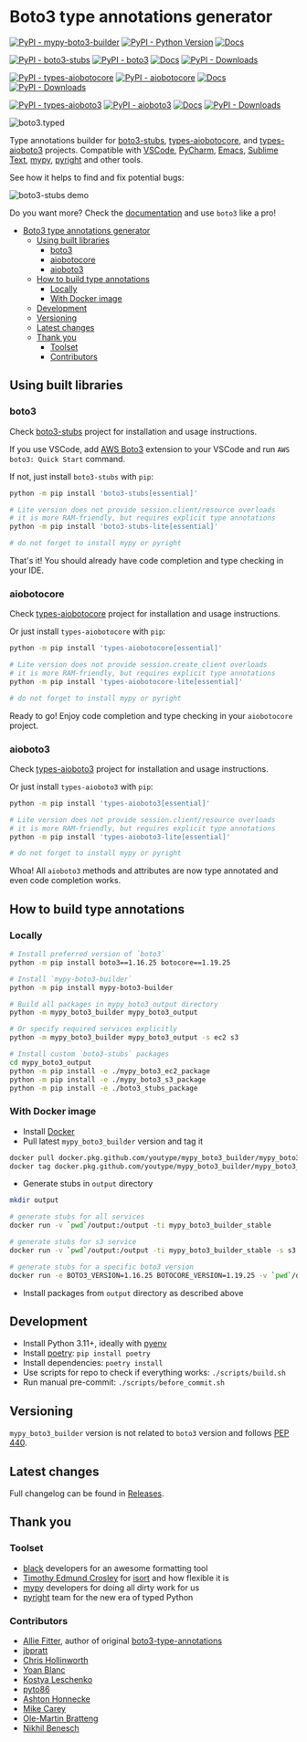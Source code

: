 # Boto3 type annotations generator

[![PyPI - mypy-boto3-builder](https://img.shields.io/pypi/v/mypy-boto3-builder.svg?color=blue&label=mypy-boto3-builder)](https://pypi.org/project/mypy-boto3-builder)
[![PyPI - Python Version](https://img.shields.io/pypi/pyversions/boto3-stubs.svg?color=blue)](https://pypi.org/project/boto3-stubs)
[![Docs](https://img.shields.io/readthedocs/mypy-boto3-builder.svg?color=blue&label=builder%20docs)](https://youtype.github.io/mypy_boto3_builder/)

[![PyPI - boto3-stubs](https://img.shields.io/pypi/v/boto3-stubs.svg?color=blue&label=boto3-stubs)](https://pypi.org/project/boto3-stubs)
[![PyPI - boto3](https://img.shields.io/pypi/v/boto3.svg?color=blue&label=boto3)](https://pypi.org/project/boto3)
[![Docs](https://img.shields.io/readthedocs/boto3-stubs.svg?color=blue&label=boto3-stubs%20docs)](https://youtype.github.io/boto3_stubs_docs/)
[![PyPI - Downloads](https://static.pepy.tech/badge/boto3-stubs)](https://pepy.tech/project/boto3-stubs)

[![PyPI - types-aiobotocore](https://img.shields.io/pypi/v/types-aiobotocore.svg?color=blue&label=types-aiobotocore)](https://pypi.org/project/types-aiobotocore)
[![PyPI - aiobotocore](https://img.shields.io/pypi/v/aiobotocore.svg?color=blue&label=aiobotocore)](https://pypi.org/project/aiobotocore)
[![Docs](https://img.shields.io/readthedocs/types-aiobotocore.svg?color=blue&label=types-aiobotocore%20docs)](https://youtype.github.io/types_aiobotocore_docs/)
[![PyPI - Downloads](https://static.pepy.tech/badge/types-aiobotocore)](https://pepy.tech/project/types-aiobotocore)

[![PyPI - types-aioboto3](https://img.shields.io/pypi/v/types-aioboto3.svg?color=blue&label=types-aioboto3)](https://pypi.org/project/types-aioboto3)
[![PyPI - aioboto3](https://img.shields.io/pypi/v/aioboto3.svg?color=blue&label=aioboto3)](https://pypi.org/project/aioboto3)
[![Docs](https://img.shields.io/readthedocs/types-aioboto3.svg?color=blue&label=types-aioboto3%20docs)](https://youtype.github.io/types_aioboto3_docs/)
[![PyPI - Downloads](https://static.pepy.tech/badge/types-aioboto3)](https://pepy.tech/project/types-aioboto3)

![boto3.typed](https://github.com/youtype/mypy_boto3_builder/raw/main/logo.png)

Type annotations builder for [boto3-stubs](https://pypi.org/project/boto3-stubs/), [types-aiobotocore](https://pypi.org/project/types-aiobotocore/), and [types-aioboto3](https://pypi.org/project/types-aioboto3/) projects. Compatible with
[VSCode](https://code.visualstudio.com/),
[PyCharm](https://www.jetbrains.com/pycharm/),
[Emacs](https://www.gnu.org/software/emacs/),
[Sublime Text](https://www.sublimetext.com/),
[mypy](https://github.com/python/mypy),
[pyright](https://github.com/microsoft/pyright)
and other tools.

See how it helps to find and fix potential bugs:

![boto3-stubs demo](https://raw.githubusercontent.com/youtype/mypy_boto3_builder/main/demo.gif)

Do you want more? Check the [documentation](https://youtype.github.io/boto3_stubs_docs/) and use `boto3` like a pro!

- [Boto3 type annotations generator](#boto3-type-annotations-generator)
  - [Using built libraries](#using-built-libraries)
    - [boto3](#boto3)
    - [aiobotocore](#aiobotocore)
    - [aioboto3](#aioboto3)
  - [How to build type annotations](#how-to-build-type-annotations)
    - [Locally](#locally)
    - [With Docker image](#with-docker-image)
  - [Development](#development)
  - [Versioning](#versioning)
  - [Latest changes](#latest-changes)
  - [Thank you](#thank-you)
    - [Toolset](#toolset)
    - [Contributors](#contributors)

## Using built libraries

### boto3

Check [boto3-stubs](https://pypi.org/project/boto3-stubs/) project for installation
and usage instructions.

If you use VSCode, add [AWS Boto3](https://marketplace.visualstudio.com/items?itemName=Boto3typed.boto3-ide)
extension to your VSCode and run `AWS boto3: Quick Start` command.

If not, just install `boto3-stubs` with `pip`:

```bash
python -m pip install 'boto3-stubs[essential]'

# Lite version does not provide session.client/resource overloads
# it is more RAM-friendly, but requires explicit type annotations
python -m pip install 'boto3-stubs-lite[essential]'

# do not forget to install mypy or pyright
```

That's it! You should already have code completion and type checking in your IDE.

### aiobotocore

Check [types-aiobotocore](https://pypi.org/project/types-aiobotocore/) project for installation
and usage instructions.

Or just install `types-aiobotocore` with `pip`:

```bash
python -m pip install 'types-aiobotocore[essential]'

# Lite version does not provide session.create_client overloads
# it is more RAM-friendly, but requires explicit type annotations
python -m pip install 'types-aiobotocore-lite[essential]'

# do not forget to install mypy or pyright
```

Ready to go! Enjoy code completion and type checking in your `aiobotocore` project.

### aioboto3

Check [types-aioboto3](https://pypi.org/project/types-aioboto3/) project for installation
and usage instructions.

Or just install `types-aioboto3` with `pip`:

```bash
python -m pip install 'types-aioboto3[essential]'

# Lite version does not provide session.client/resource overloads
# it is more RAM-friendly, but requires explicit type annotations
python -m pip install 'types-aioboto3-lite[essential]'

# do not forget to install mypy or pyright
```

Whoa! All `aioboto3` methods and attributes are now type annotated and even code completion works.

## How to build type annotations

### Locally

```bash
# Install preferred version of `boto3`
python -m pip install boto3==1.16.25 botocore==1.19.25

# Install `mypy-boto3-builder`
python -m pip install mypy-boto3-builder

# Build all packages in mypy_boto3_output directory
python -m mypy_boto3_builder mypy_boto3_output

# Or specify required services explicitly
python -m mypy_boto3_builder mypy_boto3_output -s ec2 s3

# Install custom `boto3-stubs` packages
cd mypy_boto3_output
python -m pip install -e ./mypy_boto3_ec2_package
python -m pip install -e ./mypy_boto3_s3_package
python -m pip install -e ./boto3_stubs_package
```

### With Docker image

- Install [Docker](https://docs.docker.com/install/)
- Pull latest `mypy_boto3_builder` version and tag it

```bash
docker pull docker.pkg.github.com/youtype/mypy_boto3_builder/mypy_boto3_builder_stable:latest
docker tag docker.pkg.github.com/youtype/mypy_boto3_builder/mypy_boto3_builder_stable:latest mypy_boto3_builder
```

- Generate stubs in `output` directory

```bash
mkdir output

# generate stubs for all services
docker run -v `pwd`/output:/output -ti mypy_boto3_builder_stable

# generate stubs for s3 service
docker run -v `pwd`/output:/output -ti mypy_boto3_builder_stable -s s3

# generate stubs for a specific boto3 version
docker run -e BOTO3_VERSION=1.16.25 BOTOCORE_VERSION=1.19.25 -v `pwd`/output:/output -ti mypy_boto3_builder_stable
```

- Install packages from `output` directory as described above

## Development

- Install Python 3.11+, ideally with [pyenv](https://github.com/pyenv/pyenv)
- Install [poetry](https://python-poetry.org/): `pip install poetry`
- Install dependencies: `poetry install`
- Use scripts for repo to check if everything works: `./scripts/build.sh`
- Run manual pre-commit: `./scripts/before_commit.sh`

## Versioning

`mypy_boto3_builder` version is not related to `boto3` version and follows
[PEP 440](https://www.python.org/dev/peps/pep-0440/).

## Latest changes

Full changelog can be found in [Releases](https://github.com/youtype/mypy_boto3_builder/releases).

## Thank you

### Toolset

- [black](https://github.com/psf/black) developers for an awesome formatting tool
- [Timothy Edmund Crosley](https://github.com/timothycrosley) for
  [isort](https://github.com/PyCQA/isort) and how flexible it is
- [mypy](https://github.com/python/mypy) developers for doing all dirty work for us
- [pyright](https://github.com/microsoft/pyright) team for the new era of typed Python

### Contributors

- [Allie Fitter](https://github.com/alliefitter), author of original
  [boto3-type-annotations](https://pypi.org/project/boto3-type-annotations/)
- [jbpratt](https://github.com/jbpratt)
- [Chris Hollinworth](https://github.com/chrishollinworth)
- [Yoan Blanc](https://github.com/greut)
- [Kostya Leschenko](https://github.com/kleschenko)
- [pyto86](https://github.com/pyto86pri)
- [Ashton Honnecke](https://github.com/ahonnecke)
- [Mike Carey](https://github.com/mike-carey)
- [Ole-Martin Bratteng](https://github.com/omBratteng)
- [Nikhil Benesch](https://github.com/benesch)

<!-- ALL-CONTRIBUTORS-LIST:START - Do not remove or modify this section -->
<!-- prettier-ignore-start -->
<!-- markdownlint-disable -->

<!-- markdownlint-restore -->
<!-- prettier-ignore-end -->

<!-- ALL-CONTRIBUTORS-LIST:END -->
